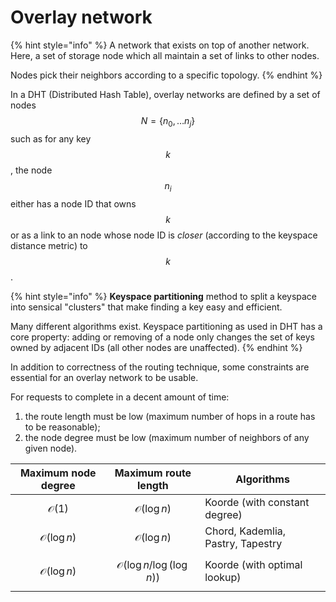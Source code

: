 # Overlay network

{% hint style="info" %}
A network that exists on top of another network. Here, a set of storage node which all maintain a set of links to other nodes.

Nodes pick their neighbors according to a specific topology.
{% endhint %}

In a DHT (Distributed Hash Table), overlay networks are defined by a set of nodes $$N = \{n_0 , \dots n_j\}$$ such as for any key $$k$$, the node $$n_i$$ either has a node ID that owns $$k$$ or as a link to an node whose node ID is _closer_ (according to the keyspace distance metric) to $$k$$.

{% hint style="info" %}
**Keyspace partitioning** method to split a keyspace into sensical "clusters" that make finding a key easy and efficient.

Many different algorithms exist. Keyspace partitioning as used in DHT has a core property: adding or removing of a node only changes the set of keys owned by adjacent IDs (all other nodes are unaffected).
{% endhint %}

In addition to correctness of the routing technique, some constraints are essential for an overlay network to be usable.

For requests to complete in a decent amount of time:

1. the route length must be low (maximum number of hops in a route has to be reasonable);
2. the node degree must be low (maximum number of neighbors of any given node).

| Maximum node degree     | Maximum route length                   | Algorithms                        |
| ----------------------- | -------------------------------------- | --------------------------------- |
| $$\mathcal{O}(1)$$      | $$\mathcal{O}(\log n )$$               | Koorde (with constant degree)     |
| $$\mathcal{O}(\log n)$$ | $$\mathcal{O}(\log n )$$               | Chord, Kademlia, Pastry, Tapestry |
| $$\mathcal{O}(\log n)$$ | $$\mathcal{O}(\log n / \log(\log n))$$ | Koorde (with optimal lookup)      |
